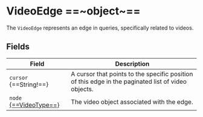 # VideoEdge ==~object~==

The `VideoEdge` represents an edge in queries, specifically related to videos.

## Fields

| Field                                 	| Description                                                                                        	|
|----------------------------------------	|----------------------------------------------------------------------------------------------------	|
| `cursor` {==String!==}              	    | A cursor that points to the specific position of this edge in the paginated list of video objects. 	|
| `node` [{==VideoType==}](VideoType.md) 	| The video object associated with the edge.                                                         	|
